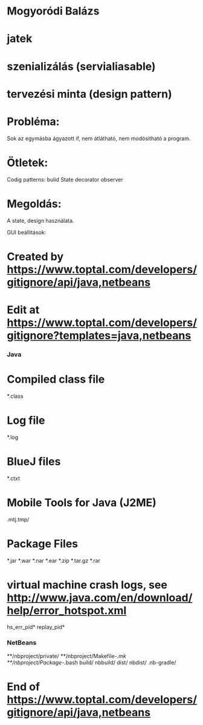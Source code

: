 # Mogyoródi Balázs
# jatek

# szenializálás (servialiasable)
# tervezési minta (design pattern)
# Probléma:
Sok az egymásba ágyazott if, nem átlátható, nem modósitható a program.
# Ötletek:
  Codig patterns:
          bulid
          State
          decorator
          observer


# Megoldás:
A state, design használata.

GUI beállitások:
# Created by https://www.toptal.com/developers/gitignore/api/java,netbeans
# Edit at https://www.toptal.com/developers/gitignore?templates=java,netbeans

### Java ###
# Compiled class file
*.class

# Log file
*.log

# BlueJ files
*.ctxt

# Mobile Tools for Java (J2ME)
.mtj.tmp/

# Package Files #
*.jar
*.war
*.nar
*.ear
*.zip
*.tar.gz
*.rar

# virtual machine crash logs, see http://www.java.com/en/download/help/error_hotspot.xml
hs_err_pid*
replay_pid*

### NetBeans ###
**/nbproject/private/
**/nbproject/Makefile-*.mk
**/nbproject/Package-*.bash
build/
nbbuild/
dist/
nbdist/
.nb-gradle/

# End of https://www.toptal.com/developers/gitignore/api/java,netbeans